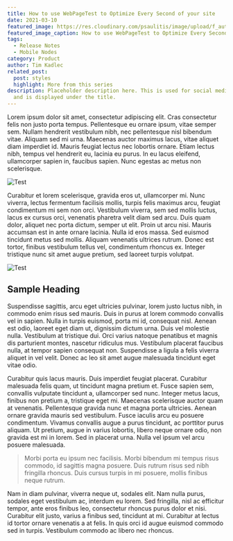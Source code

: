 ```yaml
---
title: How to use WebPageTest to Optimize Every Second of your site
date: 2021-03-10
featured_image: https://res.cloudinary.com/psaulitis/image/upload/f_auto,q_auto/v1615939225/601daaebddfcc6cda317bc10_Screen_Shot_2021-02-05_at_3.29.29_PM_u68o9p.png
featured_image_caption: How to use WebPageTest to Optimize Every Second of your site
tags:
  - Release Notes
  - Mobile Nodes
category: Product
author: Tim Kadlec
related_post:
  post: styles
  highlight: More from this series
description: Placeholder description here. This is used for social media tags
  and is displayed under the title.
---
```


Lorem ipsum dolor sit amet, consectetur adipiscing elit. Cras consectetur felis non justo porta tempus. Pellentesque eu ornare ipsum, vitae semper sem. Nullam hendrerit vestibulum nibh, nec pellentesque nisl bibendum vitae. Aliquam sed mi urna. Maecenas auctor maximus lacus, vitae aliquet diam imperdiet id. Mauris feugiat lectus nec lobortis ornare. Etiam lectus nibh, tempus vel hendrerit eu, lacinia eu purus. In eu lacus eleifend, ullamcorper sapien in, faucibus sapien. Nunc egestas ac metus non scelerisque.

![Test](https://res.cloudinary.com/psaulitis/image/upload/f_auto,q_auto/v1615940075/myriam-jessier-VCtI-0qlVgA-unsplash_xfidtm.jpg "Wide: Testing a wide image")

Curabitur et lorem scelerisque, gravida eros ut, ullamcorper mi. Nunc viverra, lectus fermentum facilisis mollis, turpis felis maximus arcu, feugiat condimentum mi sem non orci. Vestibulum viverra, sem sed mollis luctus, lacus ex cursus orci, venenatis pharetra velit diam sed arcu. Duis quam dolor, aliquet nec porta dictum, semper ut elit. Proin ut arcu nisi. Mauris accumsan est in ante ornare lacinia. Nulla id eros massa. Sed euismod tincidunt metus sed mollis. Aliquam venenatis ultrices rutrum. Donec est tortor, finibus vestibulum tellus vel, condimentum rhoncus ex. Integer tristique nunc sit amet augue pretium, sed laoreet turpis volutpat.

![Test](https://res.cloudinary.com/psaulitis/image/upload/f_auto,q_auto/v1615940075/myriam-jessier-VCtI-0qlVgA-unsplash_xfidtm.jpg "Wide: Testing a wide image")

## Sample Heading

Suspendisse sagittis, arcu eget ultricies pulvinar, lorem justo luctus nibh, in commodo enim risus sed mauris. Duis in purus at lorem commodo convallis vel in sapien. Nulla in turpis euismod, porta mi id, consequat nisl. Aenean est odio, laoreet eget diam ut, dignissim dictum urna. Duis vel molestie nulla. Vestibulum at tristique dui. Orci varius natoque penatibus et magnis dis parturient montes, nascetur ridiculus mus. Vestibulum placerat faucibus nulla, at tempor sapien consequat non. Suspendisse a ligula a felis viverra aliquet in vel velit. Donec ac leo sit amet augue malesuada tincidunt eget vitae odio.

Curabitur quis lacus mauris. Duis imperdiet feugiat placerat. Curabitur malesuada felis quam, ut tincidunt magna pretium et. Fusce sapien sem, convallis vulputate tincidunt a, ullamcorper sed nunc. Integer metus lacus, finibus non pretium a, tristique eget mi. Maecenas scelerisque auctor quam at venenatis. Pellentesque gravida nunc et magna porta ultricies. Aenean ornare gravida mauris sed vestibulum. Fusce iaculis arcu eu posuere condimentum. Vivamus convallis augue a purus tincidunt, ac porttitor purus aliquam. Ut pretium, augue in varius lobortis, libero neque ornare odio, non gravida est mi in lorem. Sed in placerat urna. Nulla vel ipsum vel arcu posuere malesuada.

> Morbi porta eu ipsum nec facilisis. Morbi bibendum mi tempus risus commodo, id sagittis magna posuere. Duis rutrum risus sed nibh fringilla rhoncus. Duis cursus turpis in mi posuere, mollis finibus neque rutrum.

Nam in diam pulvinar, viverra neque ut, sodales elit. Nam nulla purus, sodales eget vestibulum ac, interdum eu lorem. Sed fringilla, nisl ac efficitur tempor, ante eros finibus leo, consectetur rhoncus purus dolor et nisi. Curabitur elit justo, varius a finibus sed, tincidunt at mi. Curabitur at lectus id tortor ornare venenatis a at felis. In quis orci id augue euismod commodo sed in turpis. Vestibulum commodo ac libero nec rhoncus.
